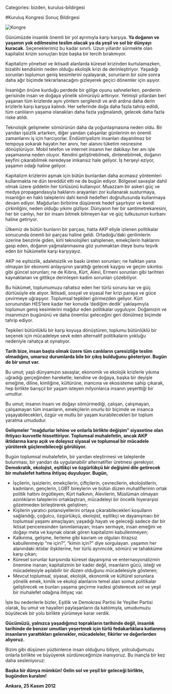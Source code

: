 Categories: bizden, kurulus-bildirgesi

#Kuruluş Kongresi Sonuç Bildirgesi

![Kongre](https://lh3.googleusercontent.com/-oCneYzOwkKs/UlRHcQw_mTI/AAAAAAAAASY/O6GD5rw-3eQ/w300-h200-no/kongre.jpg)

Günümüzde insanlık önemli bir yol ayrımıyla karşı karşıya. **Ya doğanın ve yaşamın yok edilmesine teslim olacak ya da yeşil ve sol bir dünyayı kuracak.** Seçeneklerimiz bu kadar sınırlı. Uzun yıllardır sürmekte olan kapitalist krizin sonuçları bize başka bir tercih bırakmıyor.

Kapitalizm yönetsel ve iktisadi alanlarda küresel krizinden kurtulamazken, bizatihi kendisinin neden olduğu ekolojik krizi de derinleştiriyor. Yaşadığı sorunları toplumun geniş kesimlerini oyalayarak, sorunların bir süre sonra daha ağır biçimde tekrarlanacağını gizleyerek geçici dönemler için aşıyor.

İnsanlığın önüne kurduğu perdede bir gölge oyunu sahnelerken, perdenin gerisinde insan ve doğaya yönelik sömürüyü arttırıyor. Yetmişli yıllardan beri yaşanan tüm krizlerde aynı yöntem sergilendi ve  ardı ardına daha derin krizlerle karşı karşıya kalındı. Her seferinde doğa daha fazla tahrip edildi, tüm canlıların yaşama olanakları daha fazla yağmalandı, gelecek daha fazla riske atıldı.

Teknolojik gelişmeler sömürünün daha da yoğunlaşmasına neden oldu. Bir yandan işsizlik artarken, diğer yandan çalışanlar günlerinin en önemli zamanlarını iş için harcıyorlar. Endüstriyalizm insanları dayanılmaz bir tempoya sokarak hayatın her anını, her alanını tüketim nesnesine dönüştürüyor. Mobil telefon ve internet insanın her dakikayı her anı işle yaşamasına neden oluyor. Kendini geliştirebilmek, dinlenebilmek, doğanın keyfini çıkarabilmek neredeyse imkansız hale geliyor. İş herşeyi eziyor, yaşamın odağı haline geliyor.

Kapitalizm krizlerini aşmak için bütün bunlardan daha acımasız yöntemleri kullanmakta ne dün tereddüt etti ne de bugün ediyor. Bölgesel savaşlar dahil olmak üzere şiddetin her türlüsünü kullanıyor. Muazzam bir askeri güç ve medya propagandasıyla haklarını arayanları zor kullanarak susturmaya, insanlığın en haklı taleplerini dahi kendi hedefleri doğrultusunda kullanmaya devam ediyor. Mağdurları birbirine düşürerek hedef şaşırtıyor ve kendi çirkinliğini, neden olduğu yıkımı gizliyor. Dünyanın her bir santimetrekaresini, her bir canlıyı, her bir insanı bitmek bilmeyen kar ve güç tutkusunun kurbanı haline getiriyor.

Ülkemiz de bütün bunların bir parçası, hatta AKP eliyle izlenen politikalar sonucunda önemli bir parçası haline geldi. Ortadoğu’daki gerilimlerin üzerine benzinle giden, kirli teknolojileri sahiplenen, emekçilerin haklarını gasp eden, doğanın yağmalanmasına göz yummaktan öteye bunu teşvik eden bir hükümetle karşı karşıyayız.

AKP ne eşitsizlik, adaletsizlik ve baskı üreten sorunları; ne halktan yana olmayan bir ekonomi anlayışının yarattığı gelecek kaygısı ve geçim sıkıntısı gibi güncel sorunları; ne de Kıbrıs, Kürt, Alevi, Ermeni sorunları gibi tarihten kaynaklanan ve gittikçe derinleşen kadim sorunları çözebiliyor.

Bu hükümet, toplumumuzu rahatsız eden her türlü sorunu kar ve güç dürtüsüyle ele alıyor. İktisadi, sosyal ve siyasal her krizi paraya ve güce çevirmeye uğraşıyor. Toplumsal tepkileri görmezden geliyor. Kürt sorunundan HES’lere kadar her konuda ‘dediğim dedik’ yaklaşımıyla toplumun geniş kesimlerini mağdur eden politikalar uyguluyor. Doğamızın ve insanımızın bugününü ve daha önemlisi geleceğini geri dönülmez biçimde tahrip ediyor.

Tepkileri bütünlüklü bir karşı koyuşa dönüştüren, toplumu bütünlüklü bir seçenek için mücadeleye sevk eden alternatif politikaların yokluğu nedeniyle rahatça at oynatıyor.

**Tarih bize, insan başta olmak üzere tüm canlıların çaresizliğe teslim olmadığını, umarsız durumlarda bile bir çıkış bulduğunu gösteriyor. Bugün de bir umut var.**

Bu umut; yaşlı dünyamızın savaşlar, ekonomik ve ekolojik krizlerle yıkıma uğradığı gerçeğinden hareketle; kendine ve doğaya, başka bir deyişle emeğine, diline, kimliğine, kültürüne, inancına ve ekosisteme sahip çıkarak, hep birlikte barışçıl bir yaşam isteyen milyonlarca insanın yeşerttiği bir umuttur.

Bu umut; insanın insanı ve doğayı sömürmediği, çalışan, çalışmayan, çalışamayan tüm insanların, emekçilerin onurlu bir biçimde ve insanca yaşayabilecekleri, özgür ve mutlu bir yaşam kurabilecekleri bir toplum yaratma umududur.

**Gelişmeler “mağdurlar lehine ve onlarla birlikte değişim” siyasetine olan ihtiyacı kuvvetle hissettiriyor. Toplumsal muhalefetin, ancak AKP iktidarına karşı açık ve dolaysız siyasal ve toplumsal bir mücadele yürüterek güçlenebileceği görülüyor.**

Bugün toplumsal muhalefetin, bir yandan eleştirmesi ve taleplerde bulunması, bir yandan da uygulanabilir alternatifler üretmesi gerekiyor. **Demokratik, ekolojist, eşitlikçi ve özgürlükçü bir değişimi dile getirecek bir muhalefet hattına ihtiyaç duyuluyor. Bugün,**

* İşçilerin, işsizlerin, emekçilerin, çiftçilerin, çevrecilerin, ekolojistlerin, kadınların, gençlerin, LGBT bireylerin ve bütün düzen muhaliflerinin ortak politik hattını örgütleyen; Kürt halkının, Alevilerin, Müslüman olmayan azınlıkların taleplerini ortaklaştıran, mücadeleyi bir öncelik hiyerarşisi gözetmeden birleştirerek geliştiren;
* Kişilerin yaratıcı potansiyellerini ortaya çıkarabilecekleri koşulların sağlandığı, çoğulcu, özgürlükçü, ekolojist, eşitlikçi ve dayanışmacı bir toplumsal yaşamı amaçlayan; yaşadığı hayatı ve geleceği sadece dar bir iktisat penceresinden tanımlamayan; insanı sermaye, insan emeğini ve doğayı meta ve kaynak olarak gören kapitalizmi kabullenmeyen;
* Kalkınma, gelişme, ilerleme gibi kavram ve olguları itirazsız kabullenmeyip “ne için?”, “kimin için?” diye sorgulayan. yaşamın her alanındaki iktidar ilişkilerine, her türlü ayrımcılık, sömürü ve tahakküme karşı çıkan;
* Küresel sorunlar karşısında küresel dayanışma ve enternasyonalizmin önemine inanan; kapitalizmin bir kader değil, insanların gücü, isteği ve mücadelesiyle aşılabilir bir düzen olduğunu mücadelesiyle gösteren;
* Mevcut toplumsal, siyasal, ekolojik, ekonomik ve kültürel sorunlara yönelik emek, kimlik ve ekoloji alanlarını temel alan somut politikalar geliştirecek ve bunları yaşama geçirme iradesi gösterecek sol ve yeşil bir muhalefet odağına ihtiyaç var.

İşte bu nedenlerle bizler, Eşitlik ve Demokrasi Partisi ile Yeşiller Partisi olarak, bu umut ve hayalleri paylaşanların da katılımıyla, umudumuzu büyütecek bir yolu birlikte yürümeye karar verdik.

**Gücümüzü, yalnızca yaşadığımız toprakların tarihinde değil, insanlık tarihinde de benzer umutları yeşertmek için türlü fedakarlıklara katlanmış insanların yarattıkları gelenekler, mücadeleler, fikirler ve değerlerden alıyoruz.**

Bizim gibi düşünen yüzbinlerce insan olduğunu biliyor, yolculuğumuzu onlarla birlikte ve büyüyerek sürdüreceğimize inanıyoruz. Bu inançla bir kez daha sesleniyoruz:

**Başka bir dünya mümkün! Gelin sol ve  yeşil bir geleceği birlikte, bugünden kuralım!**

**Ankara, 25 Kasım 2012**
